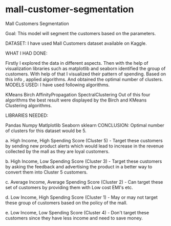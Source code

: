 # mall-customer-segmentation
Mall Customers Segmentation

Goal: This model will segment the customers based on the parameters.

DATASET: I have used Mall Customers dataset available on Kaggle.

WHAT I HAD DONE:

Firstly I explored the data in different aspects.
Then with the help of visualization libraries such as matplotlib and seaborn identified the group of customers.
With help of that I visualized their pattern of spending.
Based on this info , applied algorithms.
And obtained the optimal number of clusters.
MODELS USED: I have used following algorithms.

KMeans
Birch
AffinityPropagation
SpectralClustering
Out of this four algorithms the best result were displayed by the Birch and KMeans Clustering algorithms.

LIBRARIES NEEDED:

Pandas
Numpy
Matlplotlib
Seaborn
sklearn
CONCLUSION: Optimal number of clusters for this dataset would be 5.

a. High Income, High Spending Score (Cluster 5) - Target these customers by sending new product alerts which would lead to increase in the revenue collected by the mall as they are loyal customers.

b. High Income, Low Spending Score (Cluster 3) - Target these customers by asking the feedback and advertising the product in a better way to convert them into Cluster 5 customers.

c. Average Income, Average Spending Score (Cluster 2) - Can target these set of customers by providing them with Low cost EMI's etc.

d. Low Income, High Spending Score (Cluster 1) - May or may not target these group of customers based on the policy of the mall.

e. Low Income, Low Spending Score (Cluster 4) - Don't target these customers since they have less income and need to save money.
